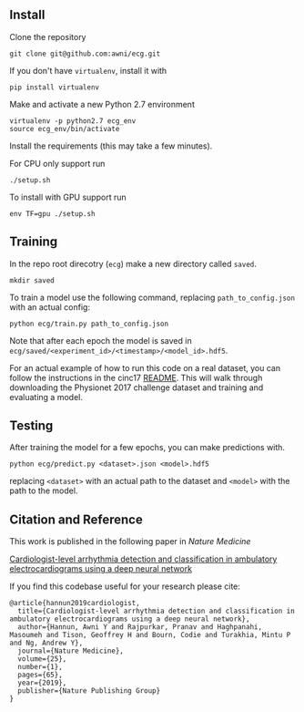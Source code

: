 ## Install 

Clone the repository

```
git clone git@github.com:awni/ecg.git
```

If you don't have `virtualenv`, install it with

```
pip install virtualenv
```

Make and activate a new Python 2.7 environment

```
virtualenv -p python2.7 ecg_env
source ecg_env/bin/activate
```

Install the requirements (this may take a few minutes).

For CPU only support run
```
./setup.sh
```

To install with GPU support run
```
env TF=gpu ./setup.sh
```

## Training

In the repo root direcotry (`ecg`) make a new directory called `saved`.

```
mkdir saved
```

To train a model use the following command, replacing `path_to_config.json`
with an actual config:

```
python ecg/train.py path_to_config.json
```

Note that after each epoch the model is saved in
`ecg/saved/<experiment_id>/<timestamp>/<model_id>.hdf5`.

For an actual example of how to run this code on a real dataset, you can follow
the instructions in the cinc17 [README](examples/cinc17/README.md). This will
walk through downloading the Physionet 2017 challenge dataset and training and
evaluating a model.

## Testing

After training the model for a few epochs, you can make predictions with.

```
python ecg/predict.py <dataset>.json <model>.hdf5
```

replacing `<dataset>` with an actual path to the dataset and `<model>` with the
path to the model.

## Citation and Reference

This work is published in the following paper in *Nature Medicine*

[Cardiologist-level arrhythmia detection and classification in ambulatory electrocardiograms using a deep neural network](https://www.nature.com/articles/s41591-018-0268-3)

If you find this codebase useful for your research please cite:

```
@article{hannun2019cardiologist,
  title={Cardiologist-level arrhythmia detection and classification in ambulatory electrocardiograms using a deep neural network},
  author={Hannun, Awni Y and Rajpurkar, Pranav and Haghpanahi, Masoumeh and Tison, Geoffrey H and Bourn, Codie and Turakhia, Mintu P and Ng, Andrew Y},
  journal={Nature Medicine},
  volume={25},
  number={1},
  pages={65},
  year={2019},
  publisher={Nature Publishing Group}
}
```
